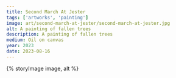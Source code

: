 ```yaml
---
title: Second March At Jester
tags: ['artworks', 'painting']
image: art/second-march-at-jester/second-march-at-jester.jpg
alt: A painting of fallen trees
description: A painting of fallen trees
medium: Oil on canvas
year: 2023
date: 2023-08-16
---
```

{% storyImage image, alt %}
